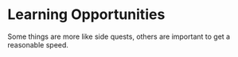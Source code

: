 # Learning Opportunities

Some things are more like side quests, others are important to get a reasonable speed.

